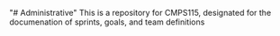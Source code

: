 "# Administrative" 
This is a repository for CMPS115, designated for the documenation of sprints, goals, and team definitions
